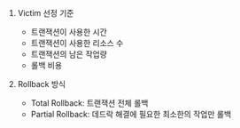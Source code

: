 1) Victim 선정 기준
   - 트랜잭션이 사용한 시간
   - 트랜잭션이 사용한 리소스 수
   - 트랜잭션의 남은 작업량
   - 롤백 비용

2) Rollback 방식
   - Total Rollback: 트랜잭션 전체 롤백
   - Partial Rollback: 데드락 해결에 필요한 최소한의 작업만 롤백